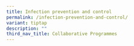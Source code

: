 ```yaml
---
title: Infection prevention and control
permalink: /infection-prevention-and-control/
variant: tiptap
description: ""
third_nav_title: Collaborative Programmes
---
```

